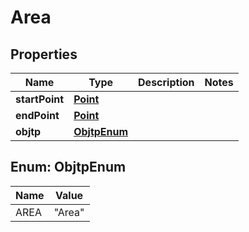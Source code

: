 

# Area

## Properties

Name | Type | Description | Notes
------------ | ------------- | ------------- | -------------
**startPoint** | [**Point**](Point.md) |  | 
**endPoint** | [**Point**](Point.md) |  | 
**objtp** | [**ObjtpEnum**](#ObjtpEnum) |  | 



## Enum: ObjtpEnum

Name | Value
---- | -----
AREA | &quot;Area&quot;



